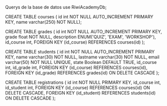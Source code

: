 Querys de la base de datos
use RiwiAcademyDb;

CREATE TABLE courses (
id int NOT NULL AUTO_INCREMENT PRIMARY KEY,
name varchar(250) NOT NULL);

CREATE TABLE grades (
id int NOT NULL AUTO_INCREMENT PRIMARY KEY,
grade float NOT NULL,
description ENUM('QUIZ', 'EXAM', 'WORKSHOP'),
id_course int,
FOREIGN KEY (id_course) REFERENCES courses(id)
);

CREATE TABLE students (
id int NOT NULL AUTO_INCREMENT PRIMARY KEY,
name varchar(30) NOT NULL,
lastname varchar(30) NOT NULL,
email varchar(50) NOT NULL UNIQUE,
state Boolean DEFAULT TRUE,
id_course int,
id_grade int,
FOREIGN KEY (id_course) REFERENCES courses(id),
FOREIGN KEY (id_grade) REFERENCES grades(id) ON DELETE CASCADE
);

CREATE TABLE registrations (
id int NOT NULL PRIMARY KEY,
id_course int,
id_student int,
FOREIGN KEY (id_course) REFERENCES courses(id) ON DELETE CASCADE,
FOREIGN KEY (id_student) REFERENCES students(id) ON DELETE CASCADE
);

